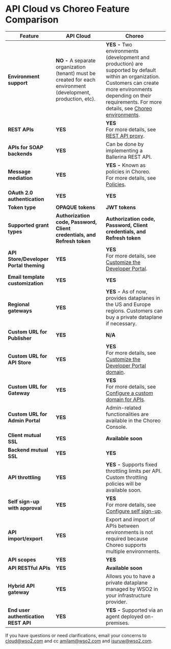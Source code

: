 # API Cloud vs Choreo Feature Comparison

| **Feature**                             | **API Cloud**                                                                                                | **Choreo**                                                                                                                                              |
| ---------------------------------------- | -------------------------------------------------------------------------------------------------------------- | ------------------------------------------------------------------------------------------------------------------------------------------------------- |
| **Environment support**                  | **NO -** A separate organization (tenant) must be created for each environment (development, production, etc). | **YES -** Two environments (development and production)  are supported by default within an organization. Customers can create more environments depending on their requirements. For more details, see [Choreo environments](https://wso2.com/choreo/docs/develop/components/rest-api/#choreo-environments). |
| **REST APIs**                            | **YES**                                                                                                       | **YES** <br>For more details, see [REST API proxy](https://wso2.com/choreo/docs/develop/components/api-proxy/).                                                                                                                                                |
| **APIs for SOAP backends**               | **YES**                                                                                                        | Can be done by implementing a Ballerina REST API.                                          |
| **Message mediation**                   | **YES**                                                                                                        | **YES -** Known as policies in Choreo. <br>For more details, see [Policies](https://wso2.com/choreo/docs/develop/api-policies/policies/#policies).                                                                                                                                                |
| **OAuth 2.0 authentication**        | **YES**                                                                                                        | **YES**                                                                                                                                                  |
| **Token type**        | **OPAQUE tokens**                                                                                                        | **JWT tokens**                                                                                                                                                  |
| **Supported grant types**        | **Authorization code, Password, Client credentials, and Refresh token**                                                                                                        | **Authorization code, Password, Client credentials, and Refresh token**                                                                                                                                                   |
| **API Store/Developer Portal theming** | **YES**                                                                                                        | **YES** <br> For more details, see [Customize the Developer Portal](https://wso2.com/choreo/docs/administer/customize-the-developer-portal/#customize-the-developer-portal).                                                                                                                                                |
| **Email template customization**        | **YES**                                                                                                        | **YES**                                                                                                                                                  |
| **Regional gateways**                    | **YES**                                                                                                        | **YES -** As of now, provides dataplanes in the US and Europe regions. Customers can buy a private dataplane if necessary.
| **Custom URL for Publisher**             | **YES**                                                                                                        | **N/A**                                                                                                                                                 |
| **Custom URL for API Store**             | **YES**                                                                                                        | **YES** <br> For more details, see [Customize the Developer Portal domain](https://wso2.com/choreo/docs/administer/customize-developer-portal-domain/#customize-the-developer-portal-domain).                                                                                                                                                 |
| **Custom URL for Gateway**               | **YES**                                                                                                        | **YES** <br> For more details, see [Configure a custom domain for APIs](https://wso2.com/choreo/docs/administer/configure-a-custom-domain-for-apis/#configure-a-custom-domain-for-apis).                                                                                                                                                 |
| **Custom URL for Admin Portal**          | **YES**                                                                                                        | Admin-related functionalities are available in the Choreo Console.                                                                             |
| **Client mutual SSL**                    | **YES**                                                                                                        | **Available soon**                                                                                                                                      |
| **Backend mutual SSL**               | **YES**       | **YES**                                                                                 |
| **API throttling**                   | **YES**       | **YES -** Supports fixed throttling limits per API. Custom throttling policies will be available soon.      |
| **Self sign-up with approval**        | **YES**       | **YES** <br> For more details, see [Configure self sign-up](https://wso2.com/choreo/docs/administer/configure-developer-portal-self-sign-up/#configure-self-sign-up).                                                                                          |
| **API import/export**              | **YES**       | Export and import of APIs between environments is not required because Choreo supports multiple environments. |
| **API scopes**                       | **YES**       | **YES**                                                                                            |
| **API RESTful APIs**                 | **YES**       | **Available soon**                                                                                 |
| **Hybrid API gateway**                     | **YES**       | Allows you to have a private dataplane managed by WSO2 in your infrastructure provider.       |
| **End user authentication REST API** | **YES**       | **YES -** Supported via an agent deployed on-premises.                                                   |


If you have questions or need clarifications, email your concerns to <cloud@wso2.com> and cc <amilam@wso2.com> and <isuruw@wso2.com>.
